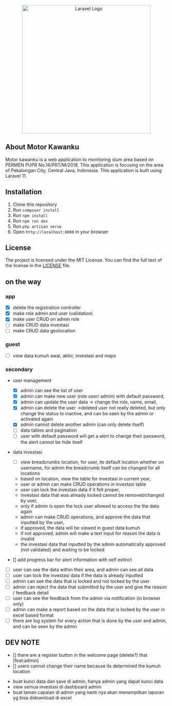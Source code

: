 <p align="center"><a href="https://laravel.com" target="_blank"><img src="https://raw.githubusercontent.com/laravel/art/master/logo-lockup/5%20SVG/2%20CMYK/1%20Full%20Color/laravel-logolockup-cmyk-red.svg" width="400" alt="Laravel Logo"></a></p>

<p align="center">
<!-- <a href="https://github.com/laravel/framework/actions"><img src="https://github.com/laravel/framework/workflows/tests/badge.svg" alt="Build Status"></a>
<a href="https://packagist.org/packages/laravel/framework"><img src="https://img.shields.io/packagist/dt/laravel/framework" alt="Total Downloads"></a>
<a href="https://packagist.org/packages/laravel/framework"><img src="https://img.shields.io/packagist/v/laravel/framework" alt="Latest Stable Version"></a>
<a href="https://packagist.org/packages/laravel/framework"><img src="https://img.shields.io/packagist/l/laravel/framework" alt="License"></a>
</p> -->

## About Motor Kawanku

Motor kawanku is a web application to monitoring slum area based on PERMEN PUPR No.14/PRT/M/2018. This application is focusing on the area of Pekalongan City, Central Java, Indonesia. This application is built using Laravel 11.

## Installation

1. Clone this repository
2. Run `composer install`
3. Run `npm install`
4. Run `npm run dev`
5. Run `php artisan serve`
6. Open `http://localhost:8000` in your browser

## License

The project is licensed under the MIT License. You can find the full text of the license in the [LICENSE](https://github.com/RiqqiAmru/motorkawanku-be/blob/main/LICENSE) file.

## on the way

### app

-   [x] delete the registration controller
-   [x] make role admin and user (validation)
-   [x] make user CRUD on admin role
-   [ ] make CRUD data investasi
-   [ ] make CRUD data geolocation

### guest

-   [ ] view data kumuh awal, akhir, investasi and maps

### secondary

-   user management

    -   [x] admin can see the list of user
    -   [x] admin can make new user (role user/ admin) with default password,
    -   [x] admin can update the user data -> change the role, name, email,
    -   [x] admin can delete the user ->deleted user not really deleted, but only change the status to inactive, and can be seen by the admin or activated again
    -   [x] admin cannot delete another admin (can only delete itself)
    -   [ ] data tables and pagination
    -   [ ] user with default password will get a alert to change their password, the alert cannot be hide itself

-   data investasi

    -   [ ] view breadcrumbs location, for user, its default location whether on username, for admin the breadcrumb itself can be changed for all locations
    -   based on location, view the table for investasi in current year,
    -   user or admin can make CRUD operations in investasi table
    -   user can lock the investasi data if it felt proper,
    -   investasi data that was already locked cannot be removed/changed by user,
    -   only if admin is open the lock user allowed to access the the data again
    -   admin can make CRUD operations, and approve the data that inputted by the user,
    -   if approved, the data will be viewed in guest data kumuh
    -   if not approved, admin will make a text input for reason the data is invalid
    -   the investasi data that inputted by the admin automatically approved (not validated) and waiting to be locked

-   [] add progress bar for alert information with self extinct
-   [ ] user can see the data within their area, and admin can see all data
-   [ ] user can lock the investasi data if the data is already inputted
-   [ ] admin can see the data that is locked and not locked by the user
-   [ ] admin can reject the data that submitted by the user and give the reason / feedback detail
-   [ ] user can see the feedback from the admin via notification (in browser only)
-   [ ] admin can make a report based on the data that is locked by the user in excel based format
-   [ ] there are log system for every action that is done by the user and admin, and can be seen by the admin

## DEV NOTE

-   [] there are a register button in the welcome page (delete?) that [feat:admin]
-   [] users cannot change their name because its determined the kumuh location

<!-- perubahan SK 2024 -->

-   buat kunci data dan save di admin, hanya admin yang dapat kunci data
-   view semua investasi di dashboard admin
-   buat laman capaian di admin yang nanti nya akan menampilkan laporan yg bisa didownload di excel
